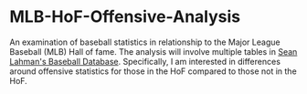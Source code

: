 # MLB-HoF-Offensive-Analysis

An examination of baseball statistics in relationship to the Major League Baseball (MLB) Hall of fame. The analysis will involve multiple tables in [Sean Lahman's Baseball Database](http://www.seanlahman.com/baseball-archive/statistics/). Specifically, I am interested in differences around offensive statistics for those in the HoF compared to those not in the HoF.
